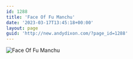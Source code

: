 ```yaml
---
id: 1288
title: 'Face Of Fu Manchu'
date: '2023-03-17T13:45:18+00:00'
layout: page
guid: 'http://new.andydixon.com/?page_id=1288'
---
```


![Face Of Fu Manchu](https://i0.wp.com/assets.g8x2.ldn.idrivee2-23.com/posters/Face%20Of%20Fu%20Manchu%2001.jpg?w=1200&ssl=1 "Face Of Fu Manchu")